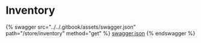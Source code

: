 # Inventory

{% swagger src="../../.gitbook/assets/swagger.json" path="/store/inventory" method="get" %}
[swagger.json](../../.gitbook/assets/swagger.json)
{% endswagger %}
